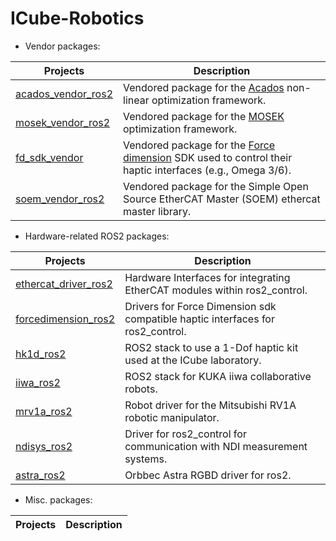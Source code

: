 # ICube-Robotics


- Vendor packages:

| **Projects**                                                                | **Description**                                                                                                                   |
| --------------------------------------------------------------------------- | --------------------------------------------------------------------------------------------------------------------------------- |
| [ acados_vendor_ros2](https://github.com/ICube-Robotics/acados_vendor_ros2) | Vendored package for the [Acados](https://github.com/acados/acados) non-linear  optimization framework.                           |
| [ mosek_vendor_ros2 ](https://github.com/ICube-Robotics/mosek_vendor_ros2 ) | Vendored package for the [MOSEK](https://www.mosek.com/) optimization framework.                                                  | ) |
| [ fd_sdk_vendor](https://github.com/ICube-Robotics/fd_sdk_vendor)           | Vendored package for the [Force dimension](https://www.mosek.com/) SDK used to control their haptic interfaces (e.g., Omega 3/6). | ) |
| [ soem_vendor_ros2](https://github.com/ICube-Robotics/soem_vendor_ros2)     | Vendored package for the Simple Open Source EtherCAT Master (SOEM) ethercat master library.                                       |

- Hardware-related ROS2 packages:

| **Projects**                                                                      | **Description**                                                                |
| --------------------------------------------------------------------------------- | ------------------------------------------------------------------------------ |
| [ ethercat_driver_ros2  ](ethercat_driver_ros2.md  )                              | Hardware Interfaces for integrating EtherCAT modules within ros2_control.      |
| [ forcedimension_ros2  ](https://github.com/ICube-Robotics/forcedimension_ros2  ) | Drivers for Force Dimension sdk compatible haptic interfaces for ros2_control. |
| [ hk1d_ros2 ](https://github.com/ICube-Robotics/hk1d_ros2 )                       | ROS2 stack to use a 1-Dof haptic kit used at the ICube laboratory.             |
| [ iiwa_ros2 ](https://github.com/ICube-Robotics/iiwa_ros2 )                       | ROS2 stack for KUKA iiwa collaborative robots.                                 |
| [ mrv1a_ros2 ](https://github.com/ICube-Robotics/mrv1a_ros2 )                     | Robot driver for the Mitsubishi RV1A robotic manipulator.                      |
| [ ndisys_ros2 ](https://github.com/ICube-Robotics/ndisys_ros2 )                   | Driver for ros2_control for communication with NDI measurement systems.        |
| [ astra_ros2 ](https://github.com/ICube-Robotics/ndisys_ros2 )                    | Orbbec Astra RGBD driver for ros2.                                             |

- Misc. packages:

| **Projects** | **Description** |
| ------------ | --------------- |
